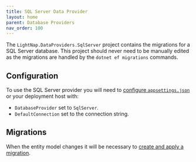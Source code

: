 ```yaml
---
title: SQL Server Data Provider
layout: home
parent: Database Providers
nav_order: 100
---
```


The `LightNap.DataProviders.SqlServer` project contains the migrations for a SQL Server database. This project should never need to be manually edited as the migrations are handled by the `dotnet ef migrations` commands.

## Configuration

To use the SQL Server provider you will need to [configure `appsettings.json`](../application-configuration) or your deployment host with:

- `DatabaseProvider` set to `SqlServer`.
- `DefaultConnection` set to the connection string.

## Migrations

When the entity model changes it will be necessary to [create and apply a migration](./ef-migrations).
